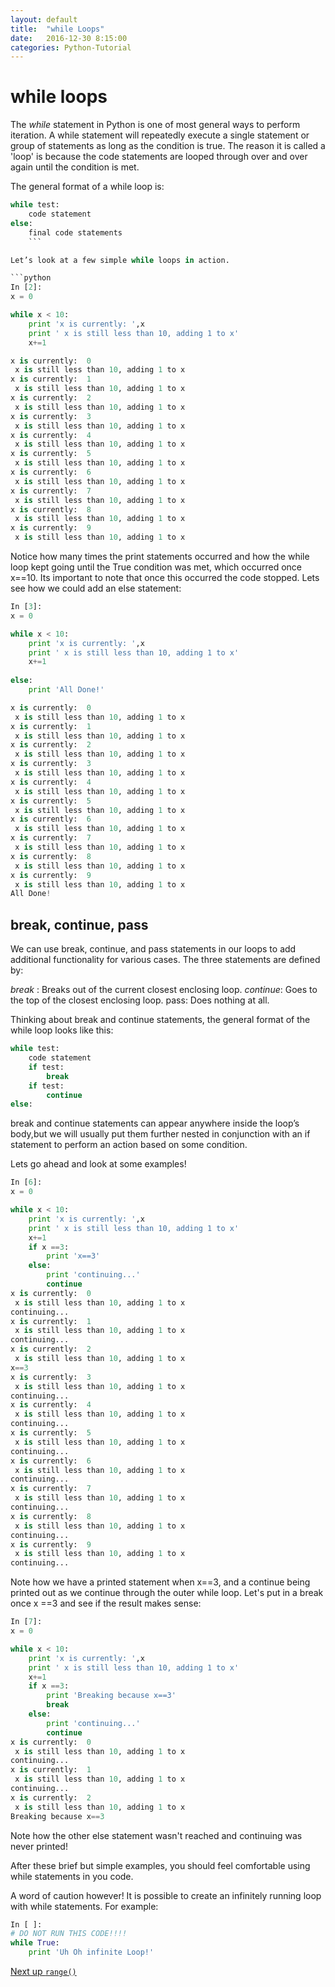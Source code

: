```yaml
---
layout: default
title:  "while Loops"
date:   2016-12-30 8:15:00
categories: Python-Tutorial
---
```


# while loops

The *while* statement in Python is one of most general ways to perform iteration. A while statement will repeatedly execute a single statement or group of statements as long as the condition is true. The reason it is called a 'loop' is because the code statements are looped through over and over again until the condition is met.

The general format of a while loop is:
```python
while test:
    code statement
else:
    final code statements
    ```

Let’s look at a few simple while loops in action.

```python
In [2]:
x = 0
```
```python
while x < 10:
    print 'x is currently: ',x
    print ' x is still less than 10, adding 1 to x'
    x+=1
```
```python
x is currently:  0
 x is still less than 10, adding 1 to x
x is currently:  1
 x is still less than 10, adding 1 to x
x is currently:  2
 x is still less than 10, adding 1 to x
x is currently:  3
 x is still less than 10, adding 1 to x
x is currently:  4
 x is still less than 10, adding 1 to x
x is currently:  5
 x is still less than 10, adding 1 to x
x is currently:  6
 x is still less than 10, adding 1 to x
x is currently:  7
 x is still less than 10, adding 1 to x
x is currently:  8
 x is still less than 10, adding 1 to x
x is currently:  9
 x is still less than 10, adding 1 to x
```

Notice how many times the print statements occurred and how the while loop kept going until the True condition was met, which occurred once x==10. Its important to note that once this occurred the code stopped. Lets see how we could add an else statement:

```python
In [3]:
x = 0

while x < 10:
    print 'x is currently: ',x
    print ' x is still less than 10, adding 1 to x'
    x+=1
    
else:
    print 'All Done!'
```
```python
x is currently:  0
 x is still less than 10, adding 1 to x
x is currently:  1
 x is still less than 10, adding 1 to x
x is currently:  2
 x is still less than 10, adding 1 to x
x is currently:  3
 x is still less than 10, adding 1 to x
x is currently:  4
 x is still less than 10, adding 1 to x
x is currently:  5
 x is still less than 10, adding 1 to x
x is currently:  6
 x is still less than 10, adding 1 to x
x is currently:  7
 x is still less than 10, adding 1 to x
x is currently:  8
 x is still less than 10, adding 1 to x
x is currently:  9
 x is still less than 10, adding 1 to x
All Done!
```

## break, continue, pass
We can use break, continue, and pass statements in our loops to add additional functionality for various cases. The three statements are defined by:

*break* : Breaks out of the current closest enclosing loop.
*continue*: Goes to the top of the closest enclosing loop.
pass: Does nothing at all.


Thinking about break and continue statements, the general format of the while loop looks like this:
```python
while test: 
    code statement
    if test: 
        break
    if test: 
        continue 
else:
```

break and continue statements can appear anywhere inside the loop’s body,but we will usually put them further nested in conjunction with an if statement to perform an action based on some condition.

Lets go ahead and look at some examples!

```python
In [6]:
x = 0

while x < 10:
    print 'x is currently: ',x
    print ' x is still less than 10, adding 1 to x'
    x+=1
    if x ==3:
        print 'x==3'
    else:
        print 'continuing...'
        continue
x is currently:  0
 x is still less than 10, adding 1 to x
continuing...
x is currently:  1
 x is still less than 10, adding 1 to x
continuing...
x is currently:  2
 x is still less than 10, adding 1 to x
x==3
x is currently:  3
 x is still less than 10, adding 1 to x
continuing...
x is currently:  4
 x is still less than 10, adding 1 to x
continuing...
x is currently:  5
 x is still less than 10, adding 1 to x
continuing...
x is currently:  6
 x is still less than 10, adding 1 to x
continuing...
x is currently:  7
 x is still less than 10, adding 1 to x
continuing...
x is currently:  8
 x is still less than 10, adding 1 to x
continuing...
x is currently:  9
 x is still less than 10, adding 1 to x
continuing...
```
Note how we have a printed statement when x==3, and a continue being printed out as we continue through the outer while loop. Let's put in a break once x ==3 and see if the result makes sense:

```python
In [7]:
x = 0

while x < 10:
    print 'x is currently: ',x
    print ' x is still less than 10, adding 1 to x'
    x+=1
    if x ==3:
        print 'Breaking because x==3'
        break
    else:
        print 'continuing...'
        continue
x is currently:  0
 x is still less than 10, adding 1 to x
continuing...
x is currently:  1
 x is still less than 10, adding 1 to x
continuing...
x is currently:  2
 x is still less than 10, adding 1 to x
Breaking because x==3
```

Note how the other else statement wasn't reached and continuing was never printed!

After these brief but simple examples, you should feel comfortable using while statements in you code.

A word of caution however! It is possible to create an infinitely running loop with while statements. For example:
```python
In [ ]:
# DO NOT RUN THIS CODE!!!! 
while True:
    print 'Uh Oh infinite Loop!'
```

[Next up `range()`](/python-tutorial/2016/12/31/range.html)